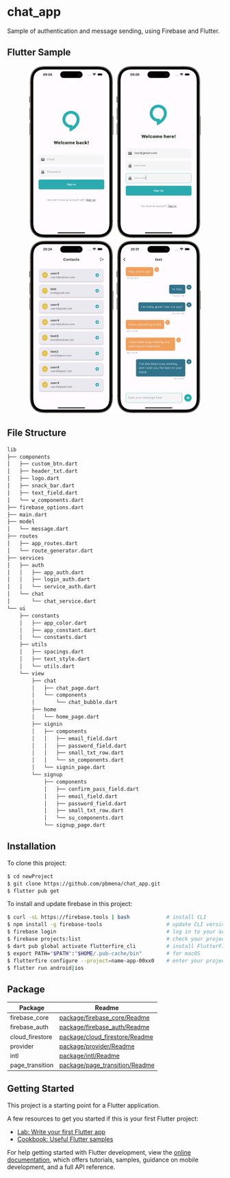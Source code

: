 # chat_app

Sample of authentication and message sending, using Firebase and Flutter.

## Flutter Sample

<p align="center">
<img src="assets/readme_screen/signin.png" width=200>
<img src="assets/readme_screen/signup.png" width=200>
<img src="assets/readme_screen/home.png" width=200>
<img src="assets/readme_screen/chat.png" width=200>
</p>

## File Structure

```bash
lib
├── components
│   ├── custom_btn.dart
│   ├── header_txt.dart
│   ├── logo.dart
│   ├── snack_bar.dart
│   ├── text_field.dart
│   └── w_components.dart
├── firebase_options.dart
├── main.dart
├── model
│   └── message.dart
├── routes
│   ├── app_routes.dart
│   └── route_generator.dart
├── services
│   ├── auth
│   │   ├── app_auth.dart
│   │   ├── login_auth.dart
│   │   └── service_auth.dart
│   └── chat
│       └── chat_service.dart
└── ui
    ├── constants
    │   ├── app_color.dart
    │   ├── app_constant.dart
    │   └── constants.dart
    ├── utils
    │   ├── spacings.dart
    │   ├── text_style.dart
    │   └── utils.dart
    └── view
        ├── chat
        │   ├── chat_page.dart
        │   └── components
        │       └── chat_bubble.dart
        ├── home
        │   └── home_page.dart
        ├── signin
        │   ├── components
        │   │   ├── email_field.dart
        │   │   ├── password_field.dart
        │   │   ├── small_txt_row.dart
        │   │   └── sn_components.dart
        │   └── signin_page.dart
        └── signup
            ├── components
            │   ├── confirm_pass_field.dart
            │   ├── email_field.dart
            │   ├── password_field.dart
            │   ├── small_txt_row.dart
            │   └── su_components.dart
            └── signup_page.dart
```

## Installation

To clone this project:

```sh
$ cd newProject
$ git clone https://github.com/pbmena/chat_app.git
$ flutter pub get
```

To install and update firebase in this project:

```sh
$ curl -sL https://firebase.tools | bash            # install CLI
$ npm install -g firebase-tools                     # update CLI version
$ firebase login                                    # log in to your account
$ firebase projects:list                            # check your project
$ dart pub global activate flutterfire_cli          # install FlutterFire
$ export PATH="$PATH":"$HOME/.pub-cache/bin"        # for macOS
$ flutterfire configure --project=name-app-00xx0    # enter your project information
$ flutter run android|ios
```

[package/firebase_core/Readme]: https://pub.dev/packages/firebase_core
[package/firebase_auth/Readme]: https://pub.dev/packages/firebase_auth
[package/cloud_firestore/Readme]: https://pub.dev/packages/cloud_firestore
[package/provider/Readme]: https://pub.dev/packages/provider
[package/intl/Readme]: https://pub.dev/packages/intl
[package/page_transition/Readme]: https://pub.dev/packages/page_transition

## Package

| Package         | Readme                           |
| --------------- | -------------------------------- |
| firebase_core   | [package/firebase_core/Readme]   |
| firebase_auth   | [package/firebase_auth/Readme]   |
| cloud_firestore | [package/cloud_firestore/Readme] |
| provider        | [package/provider/Readme]        |
| intl            | [package/intl/Readme]            |
| page_transition | [package/page_transition/Readme] |

## Getting Started

This project is a starting point for a Flutter application.

A few resources to get you started if this is your first Flutter project:

- [Lab: Write your first Flutter app](https://docs.flutter.dev/get-started/codelab)
- [Cookbook: Useful Flutter samples](https://docs.flutter.dev/cookbook)

For help getting started with Flutter development, view the
[online documentation](https://docs.flutter.dev/), which offers tutorials,
samples, guidance on mobile development, and a full API reference.
